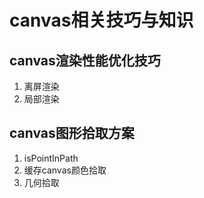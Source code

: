 # canvas相关技巧与知识

## canvas渲染性能优化技巧

1. 离屏渲染
2. 局部渲染

## canvas图形拾取方案

1. isPointInPath
2. 缓存canvas颜色拾取
3. 几何拾取